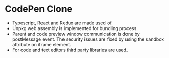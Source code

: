 # CodePen Clone

- Typescript, React and Redux are made used of. 
- Unpkg web assembly is implemented for bundling process. 
- Parent and code preview window communication is done by postMessage event. The security issues are fixed by using the sandbox attribute on iframe element.
- For code and text editors third party libraries are used.
